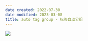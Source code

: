 ```yaml
---
date created: 2022-07-30
date modified: 2023-03-08
title: auto tag group - 标签自动分组
---
```


![](https://img2.oldwinter.top/Pasted%20image%2020220730175737.png)
